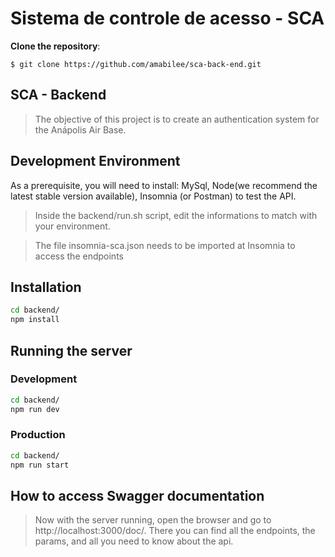 # Sistema de controle de acesso - SCA

**Clone the repository**:

`$ git clone https://github.com/amabilee/sca-back-end.git`

## SCA - Backend
> The objective of this project is to create an authentication system for the Anápolis Air Base.

## Development Environment

As a prerequisite, you will need to install: MySql, Node(we recommend the latest stable version available), Insomnia (or Postman) to test the API.

> Inside the backend/run.sh script, edit the informations to match with your environment.

> The file insomnia-sca.json needs to be imported at Insomnia to access the endpoints


## Installation
```sh
cd backend/
npm install
```

## Running the server
### Development
```sh
cd backend/
npm run dev
```
### Production
```sh
cd backend/
npm run start
```

## How to access Swagger documentation
> Now with the server running, open the browser and go to http://localhost:3000/doc/. 
> There you can find all the endpoints, the params, and all you need to know about the api.

